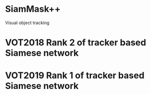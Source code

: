 # SiamMask++

Visual object tracking

# VOT2018 Rank 2 of tracker based Siamese network   
# VOT2019 Rank 1 of tracker based Siamese network

